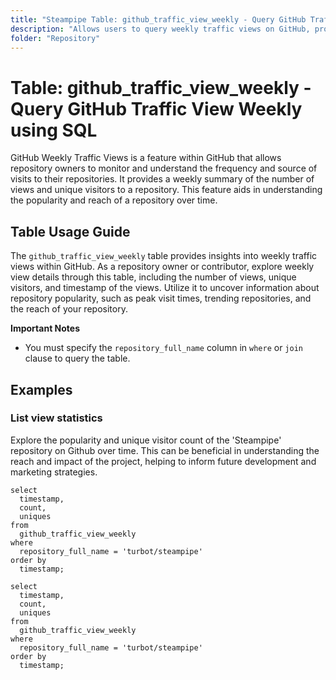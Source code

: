 ```yaml
---
title: "Steampipe Table: github_traffic_view_weekly - Query GitHub Traffic View Weekly using SQL"
description: "Allows users to query weekly traffic views on GitHub, providing insights into repository visit patterns and potential trends."
folder: "Repository"
---
```


# Table: github_traffic_view_weekly - Query GitHub Traffic View Weekly using SQL

GitHub Weekly Traffic Views is a feature within GitHub that allows repository owners to monitor and understand the frequency and source of visits to their repositories. It provides a weekly summary of the number of views and unique visitors to a repository. This feature aids in understanding the popularity and reach of a repository over time.

## Table Usage Guide

The `github_traffic_view_weekly` table provides insights into weekly traffic views within GitHub. As a repository owner or contributor, explore weekly view details through this table, including the number of views, unique visitors, and timestamp of the views. Utilize it to uncover information about repository popularity, such as peak visit times, trending repositories, and the reach of your repository.

**Important Notes**
- You must specify the `repository_full_name` column in `where` or `join` clause to query the table.

## Examples

### List view statistics
Explore the popularity and unique visitor count of the 'Steampipe' repository on Github over time. This can be beneficial in understanding the reach and impact of the project, helping to inform future development and marketing strategies.

```sql+postgres
select
  timestamp,
  count,
  uniques
from
  github_traffic_view_weekly
where
  repository_full_name = 'turbot/steampipe'
order by
  timestamp;
```

```sql+sqlite
select
  timestamp,
  count,
  uniques
from
  github_traffic_view_weekly
where
  repository_full_name = 'turbot/steampipe'
order by
  timestamp;
```